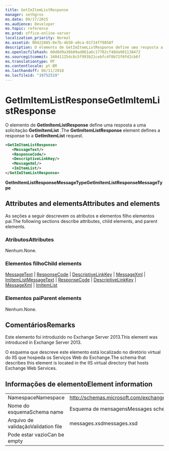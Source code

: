 ```yaml
---
title: GetImItemListResponse
manager: sethgros
ms.date: 09/17/2015
ms.audience: Developer
ms.topic: reference
ms.prod: office-online-server
localization_priority: Normal
ms.assetid: 00422885-0e7b-4b50-a9ca-01f24ff9858f
description: O elemento de GetImItemListResponse define uma resposta a uma solicitação GetImItemList.
ms.openlocfilehash: 60d0d9a36b89ad861a6c17702cf48da901138472
ms.sourcegitcommit: 34041125dc8c5f993b21cebfc4f8b72f0fd2cb6f
ms.translationtype: MT
ms.contentlocale: pt-BR
ms.lasthandoff: 06/11/2018
ms.locfileid: "19752519"
---
```

# <a name="getimitemlistresponse"></a><span data-ttu-id="12c20-103">GetImItemListResponse</span><span class="sxs-lookup"><span data-stu-id="12c20-103">GetImItemListResponse</span></span>

<span data-ttu-id="12c20-104">O elemento de **GetImItemListResponse** define uma resposta a uma solicitação **GetImItemList** .</span><span class="sxs-lookup"><span data-stu-id="12c20-104">The **GetImItemListResponse** element defines a response to a **GetImItemList** request.</span></span> 
  
```XML
<GetImItemListResponse>
   <MessageText/>
   <ResponseCode/>
   <DescriptiveLinkKey/>
   <MessageXml/>
   <ImItemList/>
</GetImItemListResponse>
```

 <span data-ttu-id="12c20-105">**GetImItemListResponseMessageType**</span><span class="sxs-lookup"><span data-stu-id="12c20-105">**GetImItemListResponseMessageType**</span></span>
## <a name="attributes-and-elements"></a><span data-ttu-id="12c20-106">Attributes and elements</span><span class="sxs-lookup"><span data-stu-id="12c20-106">Attributes and elements</span></span>

<span data-ttu-id="12c20-107">As seções a seguir descrevem os atributos e elementos filho elementos pai.</span><span class="sxs-lookup"><span data-stu-id="12c20-107">The following sections describe attributes, child elements, and parent elements.</span></span>
  
### <a name="attributes"></a><span data-ttu-id="12c20-108">Atributos</span><span class="sxs-lookup"><span data-stu-id="12c20-108">Attributes</span></span>

<span data-ttu-id="12c20-109">Nenhum.</span><span class="sxs-lookup"><span data-stu-id="12c20-109">None.</span></span>
  
### <a name="child-elements"></a><span data-ttu-id="12c20-110">Elementos filho</span><span class="sxs-lookup"><span data-stu-id="12c20-110">Child elements</span></span>

<span data-ttu-id="12c20-111">[MessageText](messagetext.md) | [ResponseCode](responsecode.md) | [DescriptiveLinkKey](descriptivelinkkey.md) | [MessageXml](messagexml.md) | [ImItemList](imitemlist.md)</span><span class="sxs-lookup"><span data-stu-id="12c20-111">[MessageText](messagetext.md) | [ResponseCode](responsecode.md) | [DescriptiveLinkKey](descriptivelinkkey.md) | [MessageXml](messagexml.md) | [ImItemList](imitemlist.md)</span></span>
  
### <a name="parent-elements"></a><span data-ttu-id="12c20-112">Elementos pai</span><span class="sxs-lookup"><span data-stu-id="12c20-112">Parent elements</span></span>

<span data-ttu-id="12c20-113">Nenhum.</span><span class="sxs-lookup"><span data-stu-id="12c20-113">None.</span></span>
  
## <a name="remarks"></a><span data-ttu-id="12c20-114">Comentários</span><span class="sxs-lookup"><span data-stu-id="12c20-114">Remarks</span></span>

<span data-ttu-id="12c20-115">Este elemento foi introduzido no Exchange Server 2013.</span><span class="sxs-lookup"><span data-stu-id="12c20-115">This element was introduced in Exchange Server 2013.</span></span>
  
<span data-ttu-id="12c20-116">O esquema que descreve este elemento está localizado no diretório virtual do IIS que hospeda os Serviços Web do Exchange.</span><span class="sxs-lookup"><span data-stu-id="12c20-116">The schema that describes this element is located in the IIS virtual directory that hosts Exchange Web Services.</span></span>
  
## <a name="element-information"></a><span data-ttu-id="12c20-117">Informações de elemento</span><span class="sxs-lookup"><span data-stu-id="12c20-117">Element information</span></span>

|||
|:-----|:-----|
|<span data-ttu-id="12c20-118">Namespace</span><span class="sxs-lookup"><span data-stu-id="12c20-118">Namespace</span></span>  <br/> |http://schemas.microsoft.com/exchange/services/2006/messages  <br/> |
|<span data-ttu-id="12c20-119">Nome do esquema</span><span class="sxs-lookup"><span data-stu-id="12c20-119">Schema name</span></span>  <br/> |<span data-ttu-id="12c20-120">Esquema de mensagens</span><span class="sxs-lookup"><span data-stu-id="12c20-120">Messages schema</span></span>  <br/> |
|<span data-ttu-id="12c20-121">Arquivo de validação</span><span class="sxs-lookup"><span data-stu-id="12c20-121">Validation file</span></span>  <br/> |<span data-ttu-id="12c20-122">messages.xsd</span><span class="sxs-lookup"><span data-stu-id="12c20-122">messages.xsd</span></span>  <br/> |
|<span data-ttu-id="12c20-123">Pode estar vazio</span><span class="sxs-lookup"><span data-stu-id="12c20-123">Can be empty</span></span>  <br/> ||
   

